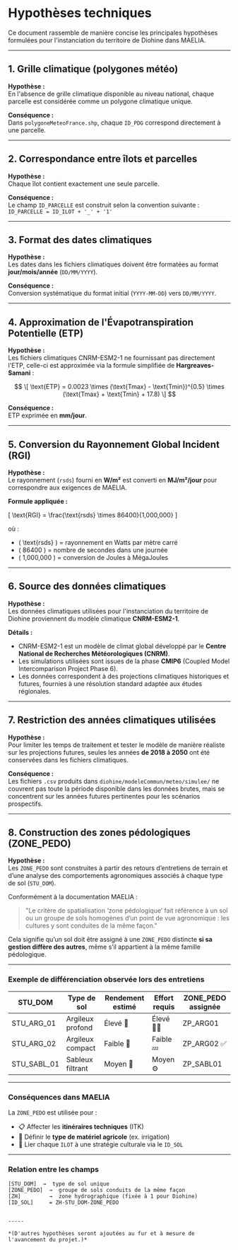 # Hypothèses techniques

Ce document rassemble de manière concise les principales hypothèses formulées pour l'instanciation du territoire de Diohine dans MAELIA.

---

## 1. Grille climatique (polygones météo)

**Hypothèse :**  
En l'absence de grille climatique disponible au niveau national, chaque parcelle est considérée comme un polygone climatique unique.

**Conséquence :**  
Dans `polygoneMeteoFrance.shp`, chaque `ID_PDG` correspond directement à une parcelle.

---

## 2. Correspondance entre îlots et parcelles

**Hypothèse :**  
Chaque îlot contient exactement une seule parcelle.

**Conséquence :**  
Le champ `ID_PARCELLE` est construit selon la convention suivante :  
`ID_PARCELLE = ID_ILOT + '_' + '1'`

---

## 3. Format des dates climatiques

**Hypothèse :**  
Les dates dans les fichiers climatiques doivent être formatées au format **jour/mois/année** (`DD/MM/YYYY`).

**Conséquence :**  
Conversion systématique du format initial (`YYYY-MM-DD`) vers `DD/MM/YYYY`.

---

## 4. Approximation de l'Évapotranspiration Potentielle (ETP)

**Hypothèse :**  
Les fichiers climatiques CNRM-ESM2-1 ne fournissant pas directement l'ETP, celle-ci est approximée via la formule simplifiée de **Hargreaves-Samani** :

$$ \[
\text{ETP} = 0.0023 \times (\text{Tmax} - \text{Tmin})^{0.5} \times (\text{Tmax} + \text{Tmin} + 17.8)
\] 
$$

**Conséquence :**  
ETP exprimée en **mm/jour**.

---

## 5. Conversion du Rayonnement Global Incident (RGI)

**Hypothèse :**  
Le rayonnement (`rsds`) fourni en **W/m²** est converti en **MJ/m²/jour** pour correspondre aux exigences de MAELIA.

**Formule appliquée :**

\[
\text{RGI} = \frac{\text{rsds} \times 86400}{1,000,000}
\]

où :
- \( \text{rsds} \) = rayonnement en Watts par mètre carré
- \( 86400 \) = nombre de secondes dans une journée
- \( 1,000,000 \) = conversion de Joules à MégaJoules

---

## 6. Source des données climatiques

**Hypothèse :**  
Les données climatiques utilisées pour l'instanciation du territoire de Diohine proviennent du modèle climatique **CNRM-ESM2-1**.

**Détails :**
- CNRM-ESM2-1 est un modèle de climat global développé par le **Centre National de Recherches Météorologiques (CNRM)**.
- Les simulations utilisées sont issues de la phase **CMIP6** (Coupled Model Intercomparison Project Phase 6).
- Les données correspondent à des projections climatiques historiques et futures, fournies à une résolution standard adaptée aux études régionales.

---

## 7. Restriction des années climatiques utilisées

**Hypothèse :**  
Pour limiter les temps de traitement et tester le modèle de manière réaliste sur les projections futures, seules les années **de 2018 à 2050** ont été conservées dans les fichiers climatiques.

**Conséquence :**  
Les fichiers `.csv` produits dans `diohine/modeleCommun/meteo/simulee/` ne couvrent pas toute la période disponible dans les données brutes, mais se concentrent sur les années futures pertinentes pour les scénarios prospectifs.

---

## 8. Construction des zones pédologiques (ZONE_PEDO)

**Hypothèse :**  
Les `ZONE_PEDO` sont construites à partir des retours d’entretiens de terrain et d’une analyse des comportements agronomiques associés à chaque type de sol (`STU_DOM`).

Conformément à la documentation MAELIA :
> "Le critère de spatialisation ‘zone pédologique’ fait référence à un sol ou un groupe de sols homogènes d’un point de vue agronomique : les cultures y sont conduites de la même façon."

Cela signifie qu’un sol doit être assigné à une `ZONE_PEDO` distincte **si sa gestion diffère des autres**, même s’il appartient à la même famille pédologique.

---

### Exemple de différenciation observée lors des entretiens

| STU_DOM        | Type de sol        | Rendement estimé | Effort requis | ZONE_PEDO assignée |
|----------------|--------------------|------------------|----------------|---------------------|
| STU_ARG_01     | Argileux profond   | Élevé 🌾         | Élevé 🧑‍🌾     | ZP_ARG01            |
| STU_ARG_02     | Argileux compact   | Faible 🌱         | Faible 💤      | ZP_ARG02 ✅         |
| STU_SABL_01    | Sableux filtrant   | Moyen 🌿          | Moyen ⚙️      | ZP_SABL01           |

---

### Conséquences dans MAELIA

La `ZONE_PEDO` est utilisée pour :
- 📋 Affecter les **itinéraires techniques** (ITK)
- 🚜 Définir le **type de matériel agricole** (ex. irrigation)
- 🧩 Lier chaque `ILOT` à une stratégie culturale via le `ID_SOL`

---

### Relation entre les champs

```text
[STU_DOM]  →  type de sol unique
[ZONE_PEDO]  →  groupe de sols conduits de la même façon
[ZH]         →  zone hydrographique (fixée à 1 pour Diohine)
[ID_SOL]     = ZH-STU_DOM-ZONE_PEDO


-----

*(D'autres hypothèses seront ajoutées au fur et à mesure de l'avancement du projet.)*
